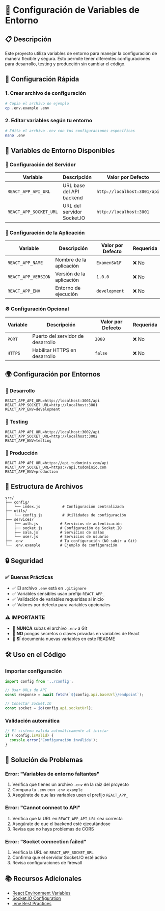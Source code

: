 # 🔧 Configuración de Variables de Entorno

## 📋 Descripción

Este proyecto utiliza variables de entorno para manejar la configuración de manera flexible y segura. Esto permite tener diferentes configuraciones para desarrollo, testing y producción sin cambiar el código.

## 🚀 Configuración Rápida

### 1. Crear archivo de configuración
```bash
# Copia el archivo de ejemplo
cp .env.example .env
```

### 2. Editar variables según tu entorno
```bash
# Edita el archivo .env con tus configuraciones específicas
nano .env
```

## 📝 Variables de Entorno Disponibles

### 🔗 Configuración del Servidor
| Variable | Descripción | Valor por Defecto | Requerida |
|----------|-------------|-------------------|-----------|
| `REACT_APP_API_URL` | URL base del API backend | `http://localhost:3001/api` | ✅ Sí |
| `REACT_APP_SOCKET_URL` | URL del servidor Socket.IO | `http://localhost:3001` | ✅ Sí |

### 📱 Configuración de la Aplicación
| Variable | Descripción | Valor por Defecto | Requerida |
|----------|-------------|-------------------|-----------|
| `REACT_APP_NAME` | Nombre de la aplicación | `ExamenSW1F` | ❌ No |
| `REACT_APP_VERSION` | Versión de la aplicación | `1.0.0` | ❌ No |
| `REACT_APP_ENV` | Entorno de ejecución | `development` | ❌ No |

### ⚙️ Configuración Opcional
| Variable | Descripción | Valor por Defecto | Requerida |
|----------|-------------|-------------------|-----------|
| `PORT` | Puerto del servidor de desarrollo | `3000` | ❌ No |
| `HTTPS` | Habilitar HTTPS en desarrollo | `false` | ❌ No |

## 🌍 Configuración por Entornos

### 🔧 Desarrollo
```env
REACT_APP_API_URL=http://localhost:3001/api
REACT_APP_SOCKET_URL=http://localhost:3001
REACT_APP_ENV=development
```

### 🧪 Testing
```env
REACT_APP_API_URL=http://localhost:3002/api
REACT_APP_SOCKET_URL=http://localhost:3002
REACT_APP_ENV=testing
```

### 🚀 Producción
```env
REACT_APP_API_URL=https://api.tudominio.com/api
REACT_APP_SOCKET_URL=https://api.tudominio.com
REACT_APP_ENV=production
```

## 📁 Estructura de Archivos

```
src/
├── config/
│   └── index.js          # Configuración centralizada
├── utils/
│   └── config.js         # Utilidades de configuración
├── services/
│   ├── auth.js          # Servicios de autenticación
│   ├── socket.js        # Configuración de Socket.IO
│   ├── sala.js          # Servicios de salas
│   └── user.js          # Servicios de usuario
├── .env                 # Tu configuración (NO subir a Git)
└── .env.example         # Ejemplo de configuración
```

## 🔒 Seguridad

### ✅ Buenas Prácticas
- ✅ El archivo `.env` está en `.gitignore`
- ✅ Variables sensibles usan prefijo `REACT_APP_`
- ✅ Validación de variables requeridas al inicio
- ✅ Valores por defecto para variables opcionales

### ⚠️ IMPORTANTE
- 🚫 **NUNCA** subas el archivo `.env` a Git
- 🔐 **NO** pongas secretos o claves privadas en variables de React
- 📝 **SÍ** documenta nuevas variables en este README

## 🛠️ Uso en el Código

### Importar configuración
```javascript
import config from '../config';

// Usar URLs de API
const response = await fetch(`${config.api.baseUrl}/endpoint`);

// Conectar Socket.IO
const socket = io(config.api.socketUrl);
```

### Validación automática
```javascript
// El sistema valida automáticamente al iniciar
if (!config.isValid) {
  console.error('Configuración inválida');
}
```

## 🐛 Solución de Problemas

### Error: "Variables de entorno faltantes"
1. Verifica que tienes un archivo `.env` en la raíz del proyecto
2. Compara tu `.env` con `.env.example`
3. Asegúrate de que las variables usen el prefijo `REACT_APP_`

### Error: "Cannot connect to API"
1. Verifica que la URL en `REACT_APP_API_URL` sea correcta
2. Asegúrate de que el backend esté ejecutándose
3. Revisa que no haya problemas de CORS

### Error: "Socket connection failed"
1. Verifica la URL en `REACT_APP_SOCKET_URL`
2. Confirma que el servidor Socket.IO esté activo
3. Revisa configuraciones de firewall

## 📚 Recursos Adicionales

- [React Environment Variables](https://create-react-app.dev/docs/adding-custom-environment-variables/)
- [Socket.IO Configuration](https://socket.io/docs/v4/client-api/)
- [.env Best Practices](https://github.com/motdotla/dotenv#readme)
